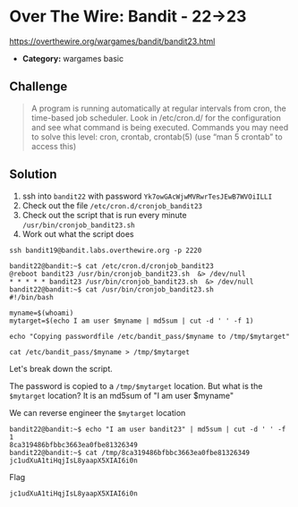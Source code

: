 # Over The Wire: Bandit - 22->23

https://overthewire.org/wargames/bandit/bandit23.html

- **Category:** wargames basic

## Challenge

> A program is running automatically at regular intervals from cron, the time-based job scheduler. Look in /etc/cron.d/ for the configuration and see what command is being executed. Commands you may need to solve this level: cron, crontab, crontab(5) (use “man 5 crontab” to access this)

## Solution

1. ssh into `bandit22` with password `Yk7owGAcWjwMVRwrTesJEwB7WVOiILLI`
2. Check out the file `/etc/cron.d/cronjob_bandit23`
3. Check out the script that is run every minute `/usr/bin/cronjob_bandit23.sh`
4. Work out what the script does

```
ssh bandit19@bandit.labs.overthewire.org -p 2220

bandit22@bandit:~$ cat /etc/cron.d/cronjob_bandit23
@reboot bandit23 /usr/bin/cronjob_bandit23.sh  &> /dev/null
* * * * * bandit23 /usr/bin/cronjob_bandit23.sh  &> /dev/null
bandit22@bandit:~$ cat /usr/bin/cronjob_bandit23.sh
#!/bin/bash

myname=$(whoami)
mytarget=$(echo I am user $myname | md5sum | cut -d ' ' -f 1)

echo "Copying passwordfile /etc/bandit_pass/$myname to /tmp/$mytarget"

cat /etc/bandit_pass/$myname > /tmp/$mytarget
```

Let's break down the script. 

The password is copied to a `/tmp/$mytarget` location. But what is the `$mytarget` location? It is an md5sum of "I am user $myname"

We can reverse engineer the `$mytarget` location

```
bandit22@bandit:~$ echo "I am user bandit23" | md5sum | cut -d ' ' -f 1
8ca319486bfbbc3663ea0fbe81326349
bandit22@bandit:~$ cat /tmp/8ca319486bfbbc3663ea0fbe81326349
jc1udXuA1tiHqjIsL8yaapX5XIAI6i0n
```

Flag
```
jc1udXuA1tiHqjIsL8yaapX5XIAI6i0n
```
